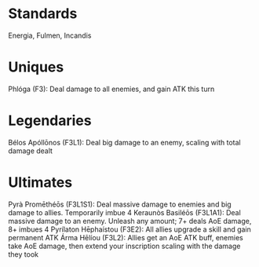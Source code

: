 # Standards
Energia, Fulmen, Incandis
# Uniques
Phlóga (F3): Deal damage to all enemies, and gain ATK this turn
# Legendaries
Bélos Apóllōnos (F3L1): Deal big damage to an enemy, scaling with total damage dealt

# Ultimates
Pyrà Promēthéōs (F3L1S1): Deal massive damage to enemies and big damage to allies. Temporarily imbue 4
Keraunòs Basiléōs (F3L1A1): Deal massive damage to an enemy. Unleash any amount; 7+ deals AoE damage, 8+ imbues 4
Pyrílaton Hēphaístou (F3E2): All allies upgrade a skill and gain permanent ATK
Árma Hēlíou (F3L2): Allies get an AoE ATK buff, enemies take AoE damage, then extend your inscription scaling with the damage they took